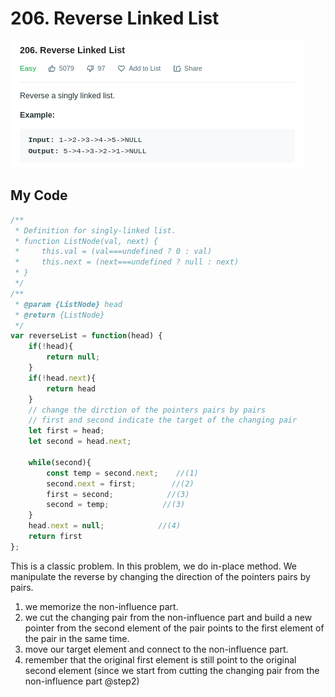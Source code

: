 # 206. Reverse Linked List

![](.gitbook/assets/image%20%2811%29.png)

## My Code

```javascript
/**
 * Definition for singly-linked list.
 * function ListNode(val, next) {
 *     this.val = (val===undefined ? 0 : val)
 *     this.next = (next===undefined ? null : next)
 * }
 */
/**
 * @param {ListNode} head
 * @return {ListNode}
 */
var reverseList = function(head) {
    if(!head){
        return null;
    }
    if(!head.next){
        return head
    }
    // change the dirction of the pointers pairs by pairs
    // first and second indicate the target of the changing pair
    let first = head;
    let second = head.next;
    
    while(second){
        const temp = second.next;    //(1)
        second.next = first;        //(2)
        first = second;            //(3)
        second = temp;            //(3)
    }
    head.next = null;            //(4)
    return first
};
```

This is a classic problem. In this problem, we do in-place method. We manipulate the reverse by changing the direction of the pointers pairs by pairs.   
1. we memorize the non-influence part.  
2. we cut the changing pair from the non-influence part and build a new pointer from the second element of the pair points to the first element of the pair in the same time.  
3. move our target element and connect to the non-influence part.  
4. remember that the original first element is still point to the original second element \(since we start from cutting the  changing pair from the non-influence part @step2\)

